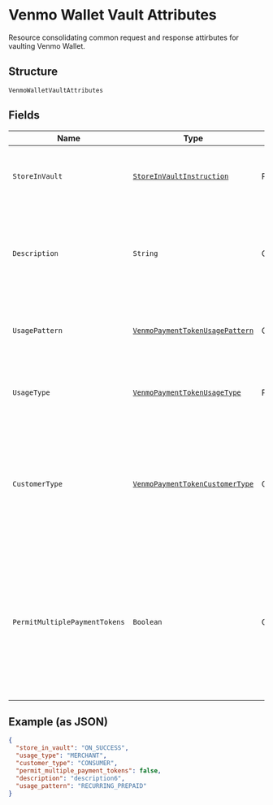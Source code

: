 
# Venmo Wallet Vault Attributes

Resource consolidating common request and response attirbutes for vaulting Venmo Wallet.

## Structure

`VenmoWalletVaultAttributes`

## Fields

| Name | Type | Tags | Description | Getter | Setter |
|  --- | --- | --- | --- | --- | --- |
| `StoreInVault` | [`StoreInVaultInstruction`](../../doc/models/store-in-vault-instruction.md) | Required | Defines how and when the payment source gets vaulted.<br><br>**Constraints**: *Minimum Length*: `1`, *Maximum Length*: `255`, *Pattern*: `^[0-9A-Z_]+$` | StoreInVaultInstruction getStoreInVault() | setStoreInVault(StoreInVaultInstruction storeInVault) |
| `Description` | `String` | Optional | The description displayed to Venmo consumer on the approval flow for Venmo, as well as on the Venmo payment token management experience on Venmo.com.<br><br>**Constraints**: *Minimum Length*: `1`, *Maximum Length*: `128`, *Pattern*: `^[a-zA-Z0-9_'\-., :;\!?"]*$` | String getDescription() | setDescription(String description) |
| `UsagePattern` | [`VenmoPaymentTokenUsagePattern`](../../doc/models/venmo-payment-token-usage-pattern.md) | Optional | Expected business/pricing model for the billing agreement.<br><br>**Constraints**: *Minimum Length*: `1`, *Maximum Length*: `30`, *Pattern*: `^[0-9A-Z_]+$` | VenmoPaymentTokenUsagePattern getUsagePattern() | setUsagePattern(VenmoPaymentTokenUsagePattern usagePattern) |
| `UsageType` | [`VenmoPaymentTokenUsageType`](../../doc/models/venmo-payment-token-usage-type.md) | Required | The usage type associated with the Venmo payment token.<br><br>**Constraints**: *Minimum Length*: `1`, *Maximum Length*: `255`, *Pattern*: `^[0-9A-Z_]+$` | VenmoPaymentTokenUsageType getUsageType() | setUsageType(VenmoPaymentTokenUsageType usageType) |
| `CustomerType` | [`VenmoPaymentTokenCustomerType`](../../doc/models/venmo-payment-token-customer-type.md) | Optional | The customer type associated with the Venmo payment token. This is to indicate whether the customer acting on the merchant / platform is either a business or a consumer.<br><br>**Default**: `VenmoPaymentTokenCustomerType.CONSUMER`<br><br>**Constraints**: *Minimum Length*: `1`, *Maximum Length*: `255`, *Pattern*: `^[0-9A-Z_]+$` | VenmoPaymentTokenCustomerType getCustomerType() | setCustomerType(VenmoPaymentTokenCustomerType customerType) |
| `PermitMultiplePaymentTokens` | `Boolean` | Optional | Create multiple payment tokens for the same payer, merchant/platform combination. Use this when the customer has not logged in at merchant/platform. The payment token thus generated, can then also be used to create the customer account at merchant/platform. Use this also when multiple payment tokens are required for the same payer, different customer at merchant/platform. This helps to identify customers distinctly even though they may share the same Venmo account.<br><br>**Default**: `false` | Boolean getPermitMultiplePaymentTokens() | setPermitMultiplePaymentTokens(Boolean permitMultiplePaymentTokens) |

## Example (as JSON)

```json
{
  "store_in_vault": "ON_SUCCESS",
  "usage_type": "MERCHANT",
  "customer_type": "CONSUMER",
  "permit_multiple_payment_tokens": false,
  "description": "description6",
  "usage_pattern": "RECURRING_PREPAID"
}
```

